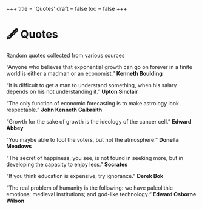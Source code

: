 +++
title = 'Quotes'
draft = false
toc = false
+++

# 🖋️ Quotes

Random quotes collected from various sources

“Anyone who believes that exponential growth can go on forever in a finite world is either a madman or an economist.”
__Kenneth Boulding__

“It is difficult to get a man to understand something, when his salary depends on his not understanding it.”
__Upton Sinclair__

“The only function of economic forecasting is to make astrology look respectable.”
__John Kenneth Galbraith__

“Growth for the sake of growth is the ideology of the cancer cell.”
__Edward Abbey__

“You maybe able to fool the voters, but not the atmosphere.”
__Donella Meadows__

“The secret of happiness, you see, is not found in seeking more, but in developing the capacity to enjoy less.”
__Socrates__

“If you think education is expensive, try ignorance.”
__Derek Bok__

“The real problem of humanity is the following: we have paleolithic emotions; medieval institutions; and god-like technology.“
__Edward Osborne Wilson__
